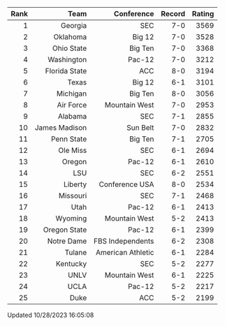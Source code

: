 | Rank  | Team                 | Conference           | Record   | Rating |
| ---:  | ---:                 | ---:                 | ---:     | ---:   |
| 1     | Georgia              | SEC                  | 7-0      | 3569   |
| 2     | Oklahoma             | Big 12               | 7-0      | 3528   |
| 3     | Ohio State           | Big Ten              | 7-0      | 3368   |
| 4     | Washington           | Pac-12               | 7-0      | 3212   |
| 5     | Florida State        | ACC                  | 8-0      | 3194   |
| 6     | Texas                | Big 12               | 6-1      | 3101   |
| 7     | Michigan             | Big Ten              | 8-0      | 3056   |
| 8     | Air Force            | Mountain West        | 7-0      | 2953   |
| 9     | Alabama              | SEC                  | 7-1      | 2855   |
| 10    | James Madison        | Sun Belt             | 7-0      | 2832   |
| 11    | Penn State           | Big Ten              | 7-1      | 2705   |
| 12    | Ole Miss             | SEC                  | 6-1      | 2694   |
| 13    | Oregon               | Pac-12               | 6-1      | 2610   |
| 14    | LSU                  | SEC                  | 6-2      | 2551   |
| 15    | Liberty              | Conference USA       | 8-0      | 2534   |
| 16    | Missouri             | SEC                  | 7-1      | 2468   |
| 17    | Utah                 | Pac-12               | 6-1      | 2413   |
| 18    | Wyoming              | Mountain West        | 5-2      | 2413   |
| 19    | Oregon State         | Pac-12               | 6-1      | 2399   |
| 20    | Notre Dame           | FBS Independents     | 6-2      | 2308   |
| 21    | Tulane               | American Athletic    | 6-1      | 2284   |
| 22    | Kentucky             | SEC                  | 5-2      | 2277   |
| 23    | UNLV                 | Mountain West        | 6-1      | 2225   |
| 24    | UCLA                 | Pac-12               | 5-2      | 2217   |
| 25    | Duke                 | ACC                  | 5-2      | 2199   |

Updated 10/28/2023 16:05:08
